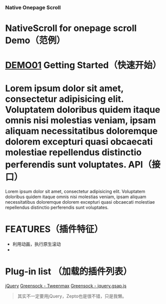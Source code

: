 ### Native Onepage Scroll
NativeScroll for onepage scroll
Demo（范例）
=========
[DEMO01](#)
Getting Started（快速开始）
=========
Lorem ipsum dolor sit amet, consectetur adipisicing elit. Voluptatem doloribus quidem itaque omnis nisi molestias veniam, ipsam aliquam necessitatibus doloremque dolorem excepturi quasi obcaecati molestiae repellendus distinctio perferendis sunt voluptates.
API（接口）
=========
Lorem ipsum dolor sit amet, consectetur adipisicing elit. Voluptatem doloribus quidem itaque omnis nisi molestias veniam, ipsam aliquam necessitatibus doloremque dolorem excepturi quasi obcaecati molestiae repellendus distinctio perferendis sunt voluptates.

FEATURES（插件特征）
======
* 利用动画，执行原生滚动
* 

Plug-in list （加载的插件列表）
======
[jQuery](http://jquery.com/)
[Greensock - Tweenmax](http://greensock.com/tweenmax)
[Greensock - jquery.gsap.js](http://greensock.com/jquery-gsap-plugin)
>其实不一定要用jQuery，Zepto也是很不错，只是我懒。
